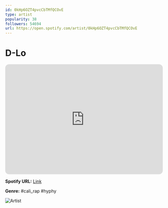 ```yaml
---
id: 0kHp6OZT4pvcCbTMfQCOvE
type: artist
popularity: 38
followers: 54694
url: https://open.spotify.com/artist/0kHp6OZT4pvcCbTMfQCOvE
---
```

# D-Lo

<iframe style="border-radius:12px" src="https://open.spotify.com/embed/artist/0kHp6OZT4pvcCbTMfQCOvE" width="100%" height="352" frameBorder="0" allowfullscreen="" allow="autoplay; clipboard-write; encrypted-media; fullscreen; picture-in-picture" loading="lazy"></iframe>

**Spotify URL:** [Link](https://open.spotify.com/artist/0kHp6OZT4pvcCbTMfQCOvE)

**Genre:**  #cali_rap #hyphy

![Artist](https://i.scdn.co/image/ab6761610000e5ebd4432afef99c0cfd7243d909)
